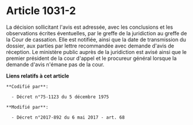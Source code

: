 # Article 1031-2

La décision sollicitant l'avis est adressée, avec les conclusions et les observations écrites éventuelles, par le greffe de
la juridiction au greffe de la Cour de cassation. Elle est notifiée, ainsi que la date de transmission du dossier, aux
parties par lettre recommandée avec demande d'avis de réception. Le ministère public auprès de la juridiction est avisé ainsi
que le premier président de la cour d'appel et le procureur général lorsque la demande d'avis n'émane pas de la cour.

**Liens relatifs à cet article**

	**Codifié par**:

	  - Décret n°75-1123 du 5 décembre 1975

	**Modifié par**:

	  - Décret n°2017-892 du 6 mai 2017 - art. 68
